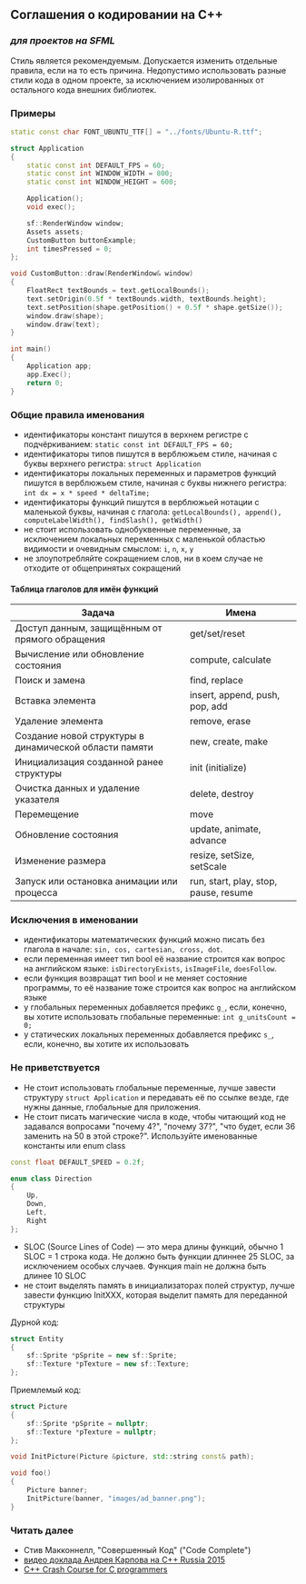 ## Соглашения о кодировании на C++
### _для проектов на SFML_

Стиль является рекомендуемым. Допускается изменить отдельные правила, если на то есть причина. Недопустимо использовать разные стили кода в одном проекте, за исключением изолированных от остального кода внешних библиотек.

### Примеры
```cpp
static const char FONT_UBUNTU_TTF[] = "../fonts/Ubuntu-R.ttf";

struct Application
{
    static const int DEFAULT_FPS = 60;
    static const int WINDOW_WIDTH = 800;
    static const int WINDOW_HEIGHT = 600;

    Application();
    void exec();

    sf::RenderWindow window;
    Assets assets;
    CustomButton buttonExample;
    int timesPressed = 0;
};

void CustomButton::draw(RenderWindow& window)
{
    FloatRect textBounds = text.getLocalBounds();
    text.setOrigin(0.5f * textBounds.width, textBounds.height);
    text.setPosition(shape.getPosition() + 0.5f * shape.getSize());
    window.draw(shape);
    window.draw(text);
}

int main()
{
    Application app;
    app.Exec();
    return 0;
}
```

### Общие правила именования

- идентификаторы констант пишутся в верхнем регистре с подчёркиванием: ```static const int DEFAULT_FPS = 60;```
- идентификаторы типов пишутся в верблюжьем стиле, начиная с буквы верхнего регистра: ```struct Application```
- идентификаторы локальных переменных и параметров функций пишутся в верблюжьем стиле, начиная с буквы нижнего регистра: ```int dx = x * speed * deltaTime;```
- идентификаторы функций пишутся в верблюжьей нотации с маленькой буквы, начиная с глагола: ```getLocalBounds(), append(), computeLabelWidth(), findSlash(), getWidth()```
- не стоит использовать однобуквенные переменные, за исключением локальных переменных с маленькой областью видимости и очевидным смыслом: ```i```, ```n```, ```x```, ```y```
- не злоупотребляйте сокращением слов, ни в коем случае не отходите от общепринятых сокращений

#### Таблица глаголов для имён функций

| Задача       | Имена        |
| ------------ | ------------ |
| Доступ данным, защищённым от прямого обращения | get/set/reset |
| Вычисление или обновление состояния | compute, calculate |
| Поиск и замена | find, replace |
| Вставка элемента | insert, append, push, pop, add |
| Удаление элемента | remove, erase |
| Создание новой структуры в динамической области памяти | new, create, make |
| Инициализация созданной ранее структуры | init (initialize) |
| Очистка данных и удаление указателя | delete, destroy |
| Перемещение | move |
| Обновление состояния | update, animate, advance|
| Изменение размера | resize, setSize, setScale|
| Запуск или остановка анимации или процесса | run, start, play, stop, pause, resume|

### Исключения в именовании

- идентификаторы математических функций можно писать без глагола в начале: ```sin, cos, cartesian, cross, dot```.
- если переменная имеет тип bool её название строится как вопрос на английском языке: ```isDirectoryExists```, ```isImageFile```, ```doesFollow```.
- если функция возвращат тип bool и не меняет состояние программы, то её название тоже строится как вопрос на английском языке
- у глобальных переменных добавляется префикс ```g_```, если, конечно, вы хотите использовать глобальные переменные: ```int g_unitsCount = 0;```
- у статических локальных переменных добавляется префикс ```s_```, если, конечно, вы хотите их использовать

### Не приветствуется

- Не стоит использовать глобальные переменные, лучше завести структуру ```struct Application``` и передавать её по ссылке везде, где нужны данные, глобальные для приложения.
- Не стоит писать магические числа в коде, чтобы читающий код не задавался вопросами "почему 4?", "почему 37?", "что будет, если 36 заменить на 50 в этой строке?". Используйте именованные константы или enum class
```cpp
const float DEFAULT_SPEED = 0.2f;

enum class Direction
{
    Up,
    Down,
    Left,
    Right
};
```
- SLOC (Source Lines of Code) — это мера длины функций, обычно 1 SLOC = 1 строка кода. Не должно быть функции длиннее 25 SLOC, за исключением особых случаев. Функция main не должна быть длинее 10 SLOC
- не стоит выделять память в инициализаторах полей структур, лучше завести функцию InitXXX, которая выделит память для переданной структуры

Дурной код:
```cpp
struct Entity
{
    sf::Sprite *pSprite = new sf::Sprite;
    sf::Texture *pTexture = new sf::Texture;
};
```
Приемлемый код:
```cpp
struct Picture
{
    sf::Sprite *pSprite = nullptr;
    sf::Texture *pTexture = nullptr;
};

void InitPicture(Picture &picture, std::string const& path);

void foo()
{
    Picture banner;
    InitPicture(banner, "images/ad_banner.png");
}
```

### Читать далее
- Стив Макконнелл, "Совершенный Код" ("Code Complete")
- [видео доклада Андрея Карпова на C++ Russia 2015](https://www.youtube.com/watch?v=fqmk67ivDTU&index=9&list=PLrs_DcVZNww22J_uDSJn7bLNOlly7n8p2)
- [C++ Crash Course for C programmers](http://www.labri.fr/perso/nrougier/teaching/c++-crash-course/)
